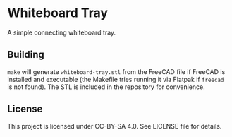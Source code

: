 # Whiteboard Tray

A simple connecting whiteboard tray.

## Building

`make` will generate `whiteboard-tray.stl` from the FreeCAD file if FreeCAD is installed and executable (the Makefile tries running it via Flatpak if `freecad` is not found).  The STL is included in the repository for convenience.

## License

This project is licensed under CC-BY-SA 4.0. See LICENSE file for details.
